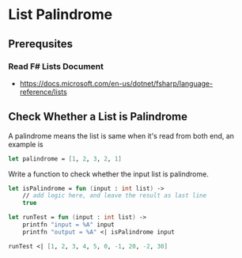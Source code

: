# List Palindrome

<!--
#fsharp #tutorial #assignment
-->

## Prerequsites

### Read F# Lists Document

- https://docs.microsoft.com/en-us/dotnet/fsharp/language-reference/lists

## Check Whether a List is Palindrome

A palindrome means the list is same when it's read from both end, an example is

```fsharp
let palindrome = [1, 2, 3, 2, 1]
```

Write a function to check whether the input list is palindrome.

```fsharp
let isPalindrome = fun (input : int list) ->
    // add logic here, and leave the result as last line
    true
```

```fsharp
let runTest = fun (input : int list) ->
    printfn "input = %A" input
    printfn "output = %A" <| isPalindrome input
```

```fsharp
runTest <| [1, 2, 3, 4, 5, 0, -1, 20, -2, 30]
```
